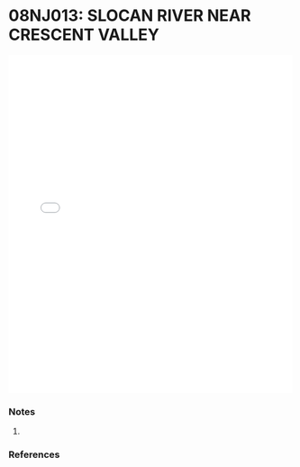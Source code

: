 # 08NJ013: SLOCAN RIVER NEAR CRESCENT VALLEY

<iframe src="/_static/stations/08NJ013_fdc.html" width="100%" height="600" frameborder="0"></iframe>

### Notes
1. 

### References

